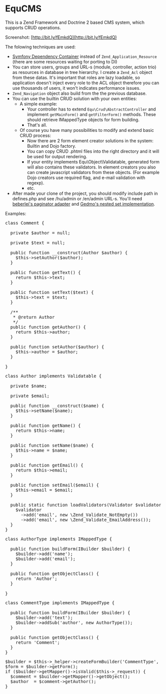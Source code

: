 EquCMS
======
This is a Zend Framework and Doctrine 2 based CMS system, which supports CRUD operations.

Screenshot: [http://bit.ly/fEmkdQ](http://bit.ly/fEmkdQ)

The folowing techniques are used:

* [Symfony Dependency Container](http://components.symfony-project.org/dependency-injection/) instead of ``Zend_Application_Resource`` (there are some resources waiting for porting to DI)
* You can store users, groups and URL-s (module, controller, action trio) as resources in database in tree hierarchy.
  I create a ``Zend_Acl`` object from these datas. It's important that roles are lazy loadable, so application doesn't inject every role
  to the ACL object therefore you can use thousands of users, it won't indicates performance issues.
* ``Zend_Navigation`` object also build from the the previous database.
* You can use the builtin CRUD solution with your own entities:
    * A simple example:
        * Your controller has to extend ``Equ\Crud\AbstractController`` and implement ``getMainForm()`` and ``getFilterForm()`` methods. These should retrieve IMappedType objects for form building.
        * That's all.
    * Of course you have many possibilities to modify and extend basic CRUD process:
        * Now there are 2 form element creator solutions in the system: Builtin and Dojo factory.
        * You can copy CRUD .phtml files into the right directory and it will be used for output rendering.
        * If your entity implements Equ\Object\Validatable, generated form will also contains these validators. In element creators you also can create javascript validators from these objects.
    (For example Dojo creators use required flag, and e-mail validation with regexp).
        * etc.
* After made your clone of the project, you should modify include path in defines.php and see /hu/admin or /en/admin URL-s.
You'll need [beberlei's paginator adapter](https://github.com/beberlei/DoctrineExtensions) and [Gedmo's nested set implementation](https://github.com/l3pp4rd/DoctrineExtensions).

Examples:
<pre>
class Comment {
  
  private $author = null;
  
  private $text = null;
  
  public function __construct(Author $author) {
    $this->setAuthor($author);
  }
  
  public function getText() {
    return $this->text;
  }

  public function setText($text) {
    $this->text = $text;
  }

  /**
   * @return Author
   */
  public function getAuthor() {
    return $this->author;
  }

  public function setAuthor($author) {
    $this->author = $author;
  }
  
}
</pre>

<pre>
class Author implements Validatable {
  
  private $name;
  
  private $email;
  
  public function __construct($name) {
    $this->setName($name);
  }
  
  public function getName() {
    return $this->name;
  }

  public function setName($name) {
    $this->name = $name;
  }
  
  public function getEmail() {
    return $this->email;
  }

  public function setEmail($email) {
    $this->email = $email;
  }

  public static function loadValidators(Validator $validator) {
    $validator
      ->add('email', new \Zend_Validate_NotEmpty())
      ->add('email', new \Zend_Validate_EmailAddress());
  }
}
</pre>

<pre>
class AuthorType implements IMappedType {
  
  public function buildForm(IBuilder $builder) {
    $builder->add('name');
    $builder->add('email');
  }
  
  public function getObjectClass() {
    return 'Author';
  }
  
}
</pre>

<pre>
class CommentType implements IMappedType {
  
  public function buildForm(IBuilder $builder) {
    $builder->add('text');
    $builder->addSub('author', new AuthorType());
  }
  
  public function getObjectClass() {
    return 'Comment';
  }
}
</pre>

<pre>
$builder = $this->_helper->createFormBuilder('CommentType', 'Comment');
$form = $builder->getForm();
if ($builder->getMapper()->isValid($this->_request)) {
  $comment = $builder->getMapper()->getObject();
  $author  = $comment->getAuthor();
}
</pre>